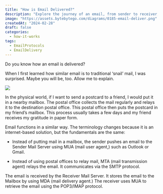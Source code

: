 ```yaml
---
title: "How is Email Delivered?"
description: "Explore the journey of an email, from sender to receiver, step by step."
image: "https://assets.bytebytego.com/diagrams/0185-email-deliver.png"
createdAt: "2024-02-28"
draft: false
categories:
  - how-it-works
tags:
  - EmailProtocols
  - EmailDelivery
---
```


Do you know how an email is delivered?

When I first learned how similar email is to traditional ‘snail’ mail, I was surprised. Maybe you will be, too. Allow me to explain.

![](https://assets.bytebytego.com/diagrams/0185-email-deliver.png)

In the physical world, if I want to send a postcard to a friend, I would put it in a nearby mailbox. The postal office collects the mail regularly and relays it to the destination postal office. This postal office then puts the postcard in my friend’s mailbox. This process usually takes a few days and my friend receives my gratitude in paper form.

Email functions in a similar way. The terminology changes because it is an internet-based solution, but the fundamentals are the same:

*   Instead of putting mail in a mailbox, the sender pushes an email to the Sender Mail Server using MUA (mail user agent,) such as Outlook or Gmail.

*   Instead of using postal offices to relay mail, MTA (mail transmission agent) relays the email. It communicates via the SMTP protocol.

The email is received by the Receiver Mail Server. It stores the email to the Mailbox by using MDA (mail delivery agent.) The receiver uses MUA to retrieve the email using the POP3/IMAP protocol.
